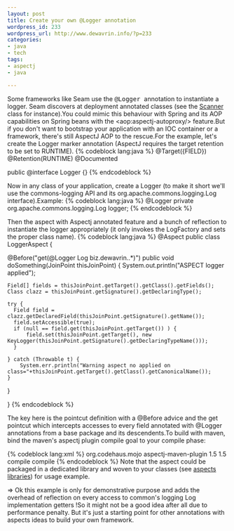 ```yaml
--- 
layout: post
title: Create your own @Logger annotation
wordpress_id: 233
wordpress_url: http://www.dewavrin.info/?p=233
categories: 
- java
- tech
tags:
- aspectj
- java

---
```

Some frameworks like Seam use the <span class="term"><tt class="literal">@Logger </tt></span>annotation to instantiate a logger. Seam discovers at deployment annotated classes  (see the [Scanner](http://viewvc.jboss.org/cgi-bin/viewvc.cgi/jboss/jboss-seam/src/main/org/jboss/seam/deployment/Scanner.java?revision=1.29&view=markup) class for instance).You could mimic this behaviour with Spring and its AOP capabilities on Spring beans with the &lt;aop:aspectj-autoproxy/&gt; feature.But if you don't want to bootstrap your application with an IOC  container or a framework, there's still AspectJ AOP to the rescue.For the example, let's create the Logger marker annotation (AspectJ requires the target retention to be set to RUNTIME).
{% codeblock lang:java %}
@Target({FIELD})
@Retention(RUNTIME)
@Documented

public @interface Logger {}
{% endcodeblock %}

Now in any class of your application, create a Logger (to make it short we'll use the commons-logging API and its org.apache.commons.logging.Log interface).Example:
{% codeblock lang:java %}
@Logger private org.apache.commons.logging.Log logger;
{% endcodeblock %}

Then the aspect with Aspectj annotated feature and a bunch of reflection to instantiate the logger appropriately (it only invokes the LogFactory and sets the proper class name).
{% codeblock lang:java %}
@Aspect
public class LoggerAspect {
 
  @Before("get(@Logger Log biz.dewavrin..*)")
  public void doSomething(JoinPoint thisJoinPoint) {
    System.out.println("ASPECT logger applied");
 
    Field[] fields = thisJoinPoint.getTarget().getClass().getFields();
    Class clazz = thisJoinPoint.getSignature().getDeclaringType();
 
    try {
      Field field = clazz.getDeclaredField(thisJoinPoint.getSignature().getName());
      field.setAccessible(true);
      if (null == field.get(thisJoinPoint.getTarget()) ) {
          field.set(thisJoinPoint.getTarget(), new KeyLogger(thisJoinPoint.getSignature().getDeclaringTypeName()));
      }
 
    } catch (Throwable t) {
        System.err.println("Warning aspect no applied on class="+thisJoinPoint.getTarget().getClass().getCanonicalName());
    }
  }
 
}
{% endcodeblock %}

The key here is the pointcut definition with a @Before advice and the get pointcut which intercepts accesses to every field annotated with @Logger annotations from a base package and its descendents.To build with maven, bind the maven's aspectj plugin compile goal to your compile phase:

{% codeblock lang:xml %}
<plugin>
  <groupId>org.codehaus.mojo</groupId>
  <artifactId>aspectj-maven-plugin</artifactId>
  <configuration>
    <source>1.5</source>
    <target>1.5</target>
  </configuration>
  <executions>
    <execution>
       <phase>compile</phase>
      <goals>
        <goal>compile</goal>
      </goals>
    </execution>
  </executions>
</plugin>
{% endcodeblock %}
Note that the aspect could be packaged in a dedicated library and woven to your classes (see [aspects libraries](http://mojo.codehaus.org/aspectj-maven-plugin/libraryJars.html)) for usage example.

=&gt; Ok this example is only for demonstrative purpose and adds the overhead of reflection on every access to common's logging Log implementation getters !So it might not be a good idea after all due to performance penalty. But it's just a starting point for other annotations with aspects ideas to build your own framework.
